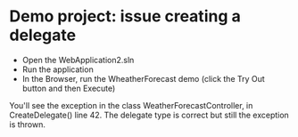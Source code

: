 # Demo project: issue creating a delegate

- Open the WebApplication2.sln
- Run the application
- In the Browser, run the WheatherForecast demo (click the Try Out button and then Execute)

You'll see the exception in the class WeatherForecastController, in CreateDelegate() line 42.
The delegate type is correct but still the exception is thrown.
